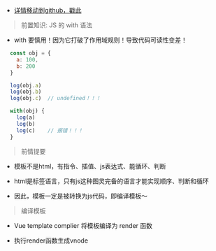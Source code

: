 
- [详情移动到github，戳此](https://github.com/Brannua/vue-template-compile-principle-learn)

> 前置知识: JS 的 with 语法

- with 要慎用！因为它打破了作用域规则！导致代码可读性变差！

```js
  const obj = {
    a: 100,
    b: 200
  }

  log(obj.a)
  log(obj.b)
  log(obj.c)  // undefined！！！

  with(obj) {
    log(a)
    log(b)
    log(c)    // 报错！！！
  }
```

> 前情提要

- 模板不是html，有指令、插值、js表达式、能循环、判断

- html是标签语言，只有js这种图灵完备的语言才能实现顺序、判断和循环

- 因此，模板一定是被转换为js代码，即编译模板～

> 编译模板

- Vue template complier 将模板编译为 render 函数

- 执行render函数生成vnode
